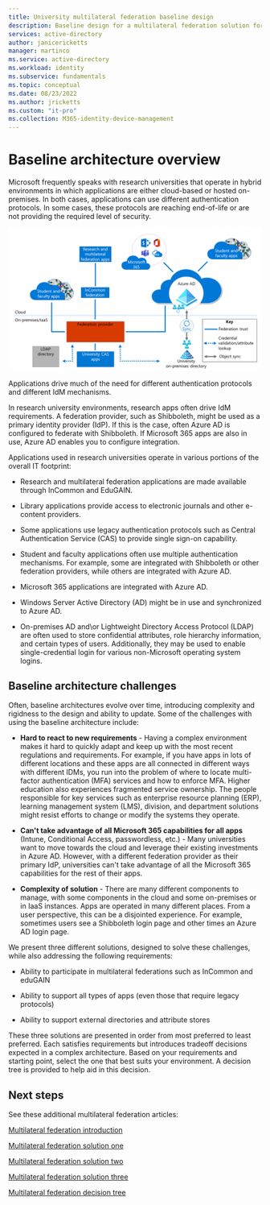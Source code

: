 ```yaml
---
title: University multilateral federation baseline design
description: Baseline design for a multilateral federation solution for universities.
services: active-directory
author: janicericketts
manager: martinco
ms.service: active-directory
ms.workload: identity
ms.subservice: fundamentals
ms.topic: conceptual
ms.date: 08/23/2022
ms.author: jricketts
ms.custom: "it-pro"
ms.collection: M365-identity-device-management
---
```


# Baseline architecture overview

Microsoft frequently speaks with research universities that operate in hybrid environments in which applications are either cloud-based or hosted on-premises. In both cases, applications can use different authentication protocols. In some cases, these protocols are reaching end-of-life or are not providing the required level of security.

[![Diagram showing a baseline architecture typical to secondary education environments. The diagram is separated into the cloud-based and on-premises-based areas, the trust, synchronization, and credential validation paths.](media/multilateral-federation-baseline/typical-baseline-environment.png)](media/multilateral-federation-baseline/typical-baseline-environment.png#lightbox)

Applications drive much of the need for different authentication protocols and different IdM mechanisms.

In research university environments, research apps often drive IdM requirements. A federation provider, such as Shibboleth, might be used as a primary identity provider (IdP). If this is the case, often Azure AD is configured to federate with Shibboleth. If Microsoft 365 apps are also in use, Azure AD enables you to configure integration.

Applications used in research universities operate in various portions of the overall IT footprint:

* Research and multilateral federation applications are made available through InCommon and EduGAIN.

* Library applications provide access to electronic journals and other e-content providers.

* Some applications use legacy authentication protocols such as Central Authentication Service (CAS) to provide single sign-on capability.

* Student and faculty applications often use multiple authentication mechanisms. For example, some are integrated with Shibboleth or other federation providers, while others are integrated with Azure AD.

* Microsoft 365 applications are integrated with Azure AD.

* Windows Server Active Directory (AD) might be in use and synchronized to Azure AD.

* On-premises AD and\or Lightweight Directory Access Protocol (LDAP) are often used to store confidential attributes, role hierarchy information, and certain types of users. Additionally, they may be used to enable single-credential login for various non-Microsoft operating system logins.

## Baseline architecture challenges

Often, baseline architectures evolve over time, introducing complexity and rigidness to the design and ability to update. Some of the challenges with using the baseline architecture include:

* **Hard to react to new requirements** - Having a complex environment makes it hard to quickly adapt and keep up with the most recent regulations and requirements. For example, if you have apps in lots of different locations and these apps are all connected in different ways with different IDMs, you run into the problem of where to locate multi-factor authentication (MFA) services and how to enforce MFA. Higher education also experiences fragmented service ownership. The people responsible for key services such as enterprise resource planning (ERP), learning management system (LMS), division, and department solutions might resist efforts to change or modify the systems they operate.

* **Can't take advantage of all Microsoft 365 capabilities for all apps** (Intune, Conditional Access, passwordless, etc.) - Many universities want to move towards the cloud and leverage their existing investments in Azure AD. However, with a different federation provider as their primary IdP, universities can't take advantage of all the Microsoft 365 capabilities for the rest of their apps.

* **Complexity of solution** - There are many different components to manage, with some components in the cloud and some on-premises or in IaaS instances. Apps are operated in many different places. From a user perspective, this can be a disjointed experience. For example, sometimes users see a Shibboleth login page and other times an Azure AD login page.

We present three different solutions, designed to solve these challenges, while also addressing the following requirements:

* Ability to participate in multilateral federations such as InCommon and eduGAIN

* Ability to support all types of apps (even those that require legacy protocols)

* Ability to support external directories and attribute stores

These three solutions are presented in order from most preferred to least preferred. Each satisfies requirements but introduces tradeoff decisions expected in a complex architecture. Based on your requirements and starting point, select the one that best suits your environment. A decision tree is provided to help aid in this decision.

## Next steps

See these additional multilateral federation articles:

[Multilateral federation introduction](multilateral-federation-introduction.md)

[Multilateral federation solution one](multilateral-federation-solution-one.md)

[Multilateral federation solution two](multilateral-federation-solution-two.md)

[Multilateral federation solution three](multilateral-federation-solution-three.md)

[Multilateral federation decision tree](multilateral-federation-decision-tree.md)
